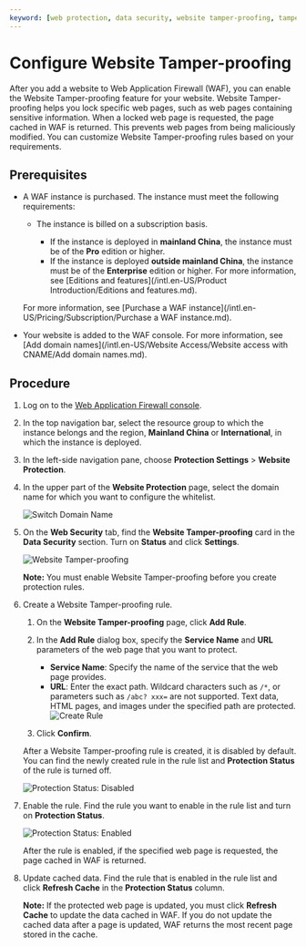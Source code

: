 ```yaml
---
keyword: [web protection, data security, website tamper-proofing, tamper, cache, replace]
---
```


# Configure Website Tamper-proofing

After you add a website to Web Application Firewall \(WAF\), you can enable the Website Tamper-proofing feature for your website. Website Tamper-proofing helps you lock specific web pages, such as web pages containing sensitive information. When a locked web page is requested, the page cached in WAF is returned. This prevents web pages from being maliciously modified. You can customize Website Tamper-proofing rules based on your requirements.

## Prerequisites

-   A WAF instance is purchased. The instance must meet the following requirements:

    -   The instance is billed on a subscription basis.

        -   If the instance is deployed in **mainland China**, the instance must be of the **Pro** edition or higher.
        -   If the instance is deployed **outside mainland China**, the instance must be of the **Enterprise** edition or higher.
        For more information, see [Editions and features](/intl.en-US/Product Introduction/Editions and features.md).

    For more information, see [Purchase a WAF instance](/intl.en-US/Pricing/Subscription/Purchase a WAF instance.md).

-   Your website is added to the WAF console. For more information, see [Add domain names](/intl.en-US/Website Access/Website access with CNAME/Add domain names.md).

## Procedure

1.  Log on to the [Web Application Firewall console](https://yundun.console.aliyun.com/?p=waf).

2.  In the top navigation bar, select the resource group to which the instance belongs and the region, **Mainland China** or **International**, in which the instance is deployed.

3.  In the left-side navigation pane, choose **Protection Settings** \> **Website Protection**.

4.  In the upper part of the **Website Protection** page, select the domain name for which you want to configure the whitelist.

    ![Switch Domain Name](https://static-aliyun-doc.oss-cn-hangzhou.aliyuncs.com/assets/img/en-US/8038549951/p77231.png)

5.  On the **Web Security** tab, find the **Website Tamper-proofing** card in the **Data Security** section. Turn on **Status** and click **Settings**.

    ![Website Tamper-proofing](https://static-aliyun-doc.oss-cn-hangzhou.aliyuncs.com/assets/img/en-US/5228549951/p74083.png)

    **Note:** You must enable Website Tamper-proofing before you create protection rules.

6.  Create a Website Tamper-proofing rule.

    1.  On the **Website Tamper-proofing** page, click **Add Rule**.

    2.  In the **Add Rule** dialog box, specify the **Service Name** and **URL** parameters of the web page that you want to protect.

        -   **Service Name**: Specify the name of the service that the web page provides.
        -   **URL**: Enter the exact path. Wildcard characters such as `/*`, or parameters such as `/abc? xxx=` are not supported. Text data, HTML pages, and images under the specified path are protected.
        ![Create Rule](https://static-aliyun-doc.oss-cn-hangzhou.aliyuncs.com/assets/img/en-US/5228549951/p74084.png)

    3.  Click **Confirm**.

    After a Website Tamper-proofing rule is created, it is disabled by default. You can find the newly created rule in the rule list and **Protection Status** of the rule is turned off.

    ![Protection Status: Disabled](https://static-aliyun-doc.oss-cn-hangzhou.aliyuncs.com/assets/img/en-US/5228549951/p74085.png)

7.  Enable the rule. Find the rule you want to enable in the rule list and turn on **Protection Status**.

    ![Protection Status: Enabled](https://static-aliyun-doc.oss-cn-hangzhou.aliyuncs.com/assets/img/en-US/5228549951/p74086.png)

    After the rule is enabled, if the specified web page is requested, the page cached in WAF is returned.

8.  Update cached data. Find the rule that is enabled in the rule list and click **Refresh Cache** in the **Protection Status** column.

    **Note:** If the protected web page is updated, you must click **Refresh Cache** to update the data cached in WAF. If you do not update the cached data after a page is updated, WAF returns the most recent page stored in the cache.


